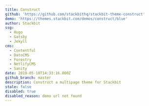 ```yaml
---
title: Construct
github: 'https://github.com/stackbithq/stackbit-theme-construct'
demo: 'https://themes.stackbit.com/demos/construct/blue'
author: Stackbit
ssg:
  - Hugo
  - Gatsby
  - Jekyll
cms:
  - Contentful
  - DatoCMS
  - Forestry
  - NetlifyCMS
  - Sanity
date: 2019-05-10T14:33:16.000Z
github_branch: master
description: Construct a multipage theme for Stackbit
stale: false
disabled: true
disabled_reason: demo url not found
---
```

